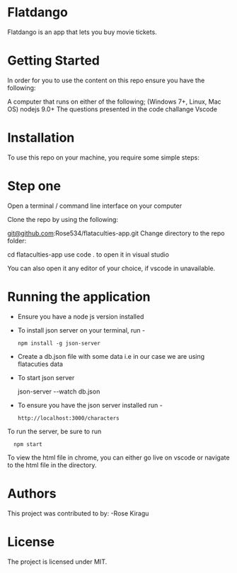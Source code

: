 # Flatdango
Flatdango is an app that lets you buy movie tickets.

# Getting Started
In order for you to use the content on this repo ensure you have the following:

A computer that runs on either of the following; (Windows 7+, Linux, Mac OS) nodejs 9.0+ The questions presented in the code challange Vscode


# Installation
To use this repo on your machine, you require some simple steps:

# Step one
Open a terminal / command line interface on your computer

Clone the repo by using the following:

 git@github.com:Rose534/flataculties-app.git
Change directory to the repo folder:

  cd flataculties-app
use code . to open it in visual studio

You can also open it any editor of your choice, if vscode in unavailable.

# Running the application

- Ensure you have a node js version installed
- To install json server on your terminal, run -

      npm install -g json-server

- Create a db.json file with some data i.e in our case we are using flatacuties data

-  To start json server

      json-server --watch db.json

- To ensure you have the json server installed run - 

      http://localhost:3000/characters

 To run the server, be sure to run
  
      npm start 

 To view the html file in chrome, you can either go live on vscode or navigate to the html file in the directory.

# Authors
This project was contributed to by:
    -Rose Kiragu

# License
The project is licensed under MIT.